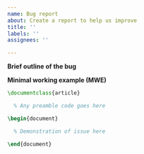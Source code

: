 ```yaml
---
name: Bug report
about: Create a report to help us improve
title: ''
labels: ''
assignees: ''

---
```


**Brief outline of the bug**

<!-- A clear and concise description of what the bug is. -->

**Minimal working example (MWE)**

<!-- Every bug report MUST INCLUDE a MWE. If you think your bug report
    does not need a MWE, please outline below why. Bug reports without
    MWE will be closed immediately without comment. -->

```latex
\documentclass{article}

  % Any preamble code goes here

\begin{document}

  % Demonstration of issue here

\end{document}
```
